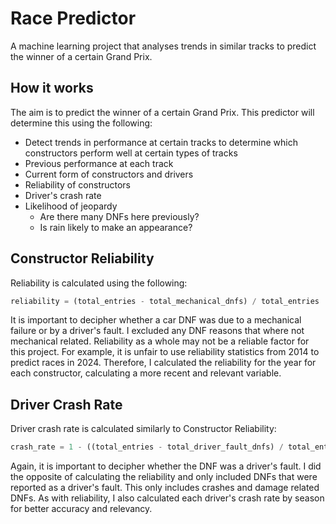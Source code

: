 # Race Predictor
A machine learning project that analyses trends in similar tracks to predict the winner of a certain Grand Prix.

## How it works
The aim is to predict the winner of a certain Grand Prix. This predictor will determine this using the following:
- Detect trends in performance at certain tracks to determine which constructors perform well at certain types of tracks
- Previous performance at each track
- Current form of constructors and drivers
- Reliability of constructors
- Driver's crash rate
- Likelihood of jeopardy
  - Are there many DNFs here previously?
  - Is rain likely to make an appearance?

## Constructor Reliability
Reliability is calculated using the following:  
```python
reliability = (total_entries - total_mechanical_dnfs) / total_entries
```

It is important to decipher whether a car DNF was due to a mechanical failure or by a driver's fault.
I excluded any DNF reasons that where not mechanical related. Reliability as a whole may not be a reliable factor for this project.
For example, it is unfair to use reliability statistics from 2014 to predict races in 2024.
Therefore, I calculated the reliability for the year for each constructor, calculating a more recent and relevant variable.

## Driver Crash Rate
Driver crash rate is calculated similarly to Constructor Reliability:
```python
crash_rate = 1 - ((total_entries - total_driver_fault_dnfs) / total_entries)
```

Again, it is important to decipher whether the DNF was a driver's fault.
I did the opposite of calculating the reliability and only included DNFs that were reported as a driver's fault.
This only includes crashes and damage related DNFs.
As with reliability, I also calculated each driver's crash rate by season for better accuracy and relevancy.